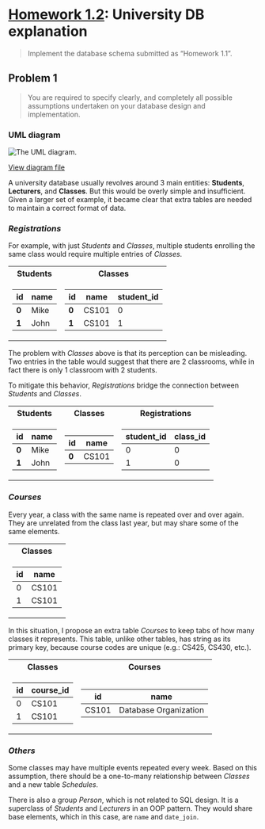 # [Homework 1.2](https://github.com/hendraanggrian/IIT-CS425/blob/assets/assignments/hw2.pdf): University DB explanation

> Implement the database schema submitted as “Homework 1.1”.

## Problem 1

> You are required to specify clearly, and completely all possible assumptions
  undertaken on your database design and implementation.

### UML diagram

![The UML diagram.](https://github.com/hendraanggrian/IIT-CS425/raw/assets/university-db/uml.png)

[View diagram file](https://github.com/hendraanggrian/IIT-CS425/blob/main/university-db/uml.drawio)

A university database usually revolves around 3 main entities: **Students**,
**Lecturers**, and **Classes**. But this would be overly simple and
insufficient. Given a larger set of example, it became clear that extra tables
are needed to maintain a correct format of data.

### *Registrations*

For example, with just *Students* and *Classes*, multiple students enrolling the
same class would require multiple entries of *Classes*.

<table>
<tr><th>Students</th><th>Classes</th></tr>
<tr><td>

| **id** | name |
| --- | --- |
| **0** | Mike |
| **1** | John |

</td><td>

| **id** | name | student_id |
| --- | --- | --- |
| **0** | CS101 | 0 |
| **1** | CS101 | 1 |

</td></tr>
</table>

The problem with *Classes* above is that its perception can be misleading. Two
entries in the table would suggest that there are 2 classrooms, while in fact
there is only 1 classroom with 2 students.

To mitigate this behavior, *Registrations* bridge the connection between
*Students* and *Classes*.

<table>
<tr><th>Students</th><th>Classes</th><th>Registrations</th></tr>
<tr><td>

| **id** | name |
| --- | --- |
| **0** | Mike |
| **1** | John |

</td><td>

| **id** | name |
| --- | --- |
| **0** | CS101 |

</td><td>

| student_id | class_id |
| --- | --- |
| 0 | 0 |
| 1 | 0 |

</td></tr>
</table>

### *Courses*

Every year, a class with the same name is repeated over and over again. They are
unrelated from the class last year, but may share some of the same elements.

<table>
<tr><th>Classes</th></tr>
<tr><td>

| id | name |
| --- | --- |
| 0 | CS101 |
| 1 | CS101 |

</td></tr>
</table>

In this situation, I propose an extra table *Courses* to keep tabs of how many
classes it represents. This table, unlike other tables, has string as its
primary key, because course codes are unique (e.g.: CS425, CS430, etc.).

<table>
<tr><th>Classes</th><th>Courses</th></tr>
<tr><td>

| id | course_id |
| --- | --- |
| 0 | CS101 |
| 1 | CS101 |

</td><td>

| id | name |
| --- | --- |
| CS101 | Database Organization |

</td></tr>
</table>

### *Others*

Some classes may have multiple events repeated every week. Based on this
assumption, there should be a one-to-many relationship between *Classes* and a
new table *Schedules*.

There is also a group *Person*, which is not related to SQL design. It is a
superclass of *Students* and *Lecturers* in an OOP pattern. They would share
base elements, which in this case, are `name` and `date_join`.
